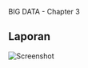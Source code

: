 BIG DATA - Chapter 3

## Laporan

![Screenshot](https://raw.githubusercontent.com/user/repo/master/00_images/00_running.png)
